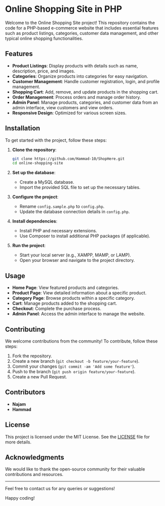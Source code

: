 # Online Shopping Site in PHP

Welcome to the Online Shopping Site project! This repository contains the code for a PHP-based e-commerce website that includes essential features such as product listings, categories, customer data management, and other typical online shopping functionalities.

## Features

- **Product Listings**: Display products with details such as name, description, price, and images.
- **Categories**: Organize products into categories for easy navigation.
- **Customer Management**: Handle customer registration, login, and profile management.
- **Shopping Cart**: Add, remove, and update products in the shopping cart.
- **Order Management**: Process orders and manage order history.
- **Admin Panel**: Manage products, categories, and customer data from an admin interface, view customers and view orders.
- **Responsive Design**: Optimized for various screen sizes.

## Installation

To get started with the project, follow these steps:

1. **Clone the repository**:
    ```bash
    git clone https://github.com/Hammad-10/ShopHere.git
    cd online-shopping-site
    ```

2. **Set up the database**:
    - Create a MySQL database.
    - Import the provided SQL file to set up the necessary tables.

3. **Configure the project**:
    - Rename `config.sample.php` to `config.php`.
    - Update the database connection details in `config.php`.

4. **Install dependencies**:
    - Install PHP and necessary extensions.
    - Use Composer to install additional PHP packages (if applicable).

5. **Run the project**:
    - Start your local server (e.g., XAMPP, MAMP, or LAMP).
    - Open your browser and navigate to the project directory.

## Usage

- **Home Page**: View featured products and categories.
- **Product Page**: View detailed information about a specific product.
- **Category Page**: Browse products within a specific category.
- **Cart**: Manage products added to the shopping cart.
- **Checkout**: Complete the purchase process.
- **Admin Panel**: Access the admin interface to manage the website.

## Contributing

We welcome contributions from the community! To contribute, follow these steps:

1. Fork the repository.
2. Create a new branch (`git checkout -b feature/your-feature`).
3. Commit your changes (`git commit -am 'Add some feature'`).
4. Push to the branch (`git push origin feature/your-feature`).
5. Create a new Pull Request.

## Contributors

- **Najam**
- **Hammad**

## License

This project is licensed under the MIT License. See the [LICENSE](LICENSE) file for more details.

## Acknowledgments

We would like to thank the open-source community for their valuable contributions and resources.

---

Feel free to contact us for any queries or suggestions!

Happy coding!
